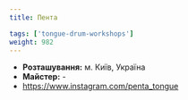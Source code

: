```yaml
---
title: Пента

tags: ['tongue-drum-workshops']
weight: 982
---
```



- **Розташування:** м. Київ, Україна
- **Майстер:** -
- https://www.instagram.com/penta_tongue

